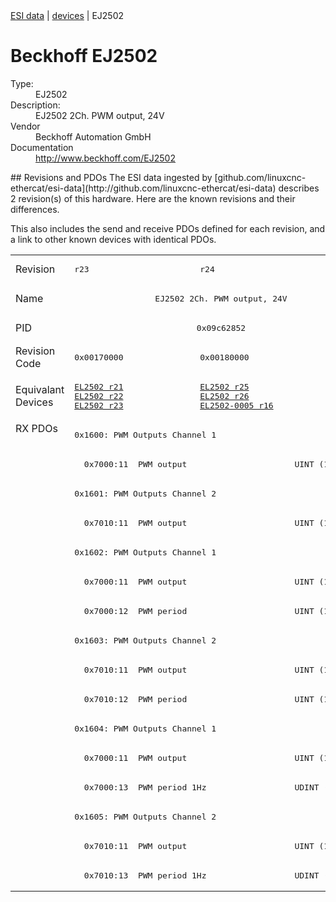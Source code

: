 <div class="nav"><a href="/esi-data">ESI data</a> | <a href="/esi-data/devices">devices</a> | EJ2502</div>

#  Beckhoff EJ2502

<dl>
  <dt>Type:</dt><dd>EJ2502</dd>
  <dt>Description:</dt><dd>EJ2502 2Ch. PWM output, 24V</dd>
  <dt>Vendor</dt><dd>Beckhoff Automation GmbH</dd>
  <dt>Documentation</dt><dd><a href="http://www.beckhoff.com/EJ2502">http://www.beckhoff.com/EJ2502</a></dd>
</dl>
## Revisions and PDOs
The ESI data ingested by [github.com/linuxcnc-ethercat/esi-data](http://github.com/linuxcnc-ethercat/esi-data) describes 2 revision(s) of this hardware.  Here are the known revisions and their differences.

This also includes the send and receive PDOs defined for each revision, and a link to other known devices with identical PDOs.

<table>
<tr >
<td class="first">Revision</td>
<td ><pre>r23</pre></td>
<td ><pre>r24</pre></td>
</tr>
<tr >
<td class="first">Name</td>
<td  colspan=2 align="center"><pre>EJ2502 2Ch. PWM output, 24V</pre></td>
</tr>
<tr >
<td class="first">PID</td>
<td  colspan=2 align="center"><pre>0x09c62852</pre></td>
</tr>
<tr >
<td class="first">Revision Code</td>
<td ><pre>0x00170000</pre></td>
<td ><pre>0x00180000</pre></td>
</tr>
<tr >
<td class="first">Equivalant Devices</td>
<td ><pre><a href="EL2502">EL2502 r21</a><br/><a href="EL2502">EL2502 r22</a><br/><a href="EL2502">EL2502 r23</a></pre></td>
<td ><pre><a href="EL2502">EL2502 r25</a><br/><a href="EL2502">EL2502 r26</a><br/><a href="EL2502-0005">EL2502-0005 r16</a></pre></td>
</tr>
<tr class="rxpdo pdosection">
<td class="first" rowspan=16 valign=top>RX PDOs</td>
<td colspan=2 align="left"><pre>0x1600: PWM Outputs Channel 1</pre></td>
<td></td>
</tr>
<tr class="rxpdo">
<td  colspan=2 align="left"><pre>  0x7000:11  PWM output                      UINT (16 bits)</pre></td>
</tr>
<tr class="rxpdo pdosection">
<td  colspan=2 align="left"><pre>0x1601: PWM Outputs Channel 2</pre></td>
</tr>
<tr class="rxpdo">
<td  colspan=2 align="left"><pre>  0x7010:11  PWM output                      UINT (16 bits)</pre></td>
</tr>
<tr class="rxpdo pdosection">
<td  colspan=2 align="left"><pre>0x1602: PWM Outputs Channel 1</pre></td>
</tr>
<tr class="rxpdo">
<td  colspan=2 align="left"><pre>  0x7000:11  PWM output                      UINT (16 bits)</pre></td>
</tr>
<tr class="rxpdo">
<td  colspan=2 align="left"><pre>  0x7000:12  PWM period                      UINT (16 bits)</pre></td>
</tr>
<tr class="rxpdo pdosection">
<td  colspan=2 align="left"><pre>0x1603: PWM Outputs Channel 2</pre></td>
</tr>
<tr class="rxpdo">
<td  colspan=2 align="left"><pre>  0x7010:11  PWM output                      UINT (16 bits)</pre></td>
</tr>
<tr class="rxpdo">
<td  colspan=2 align="left"><pre>  0x7010:12  PWM period                      UINT (16 bits)</pre></td>
</tr>
<tr class="rxpdo pdosection">
<td  colspan=2 align="left"><pre>0x1604: PWM Outputs Channel 1</pre></td>
</tr>
<tr class="rxpdo">
<td  colspan=2 align="left"><pre>  0x7000:11  PWM output                      UINT (16 bits)</pre></td>
</tr>
<tr class="rxpdo">
<td  colspan=2 align="left"><pre>  0x7000:13  PWM period 1Hz                  UDINT (32 bits)</pre></td>
</tr>
<tr class="rxpdo pdosection">
<td  colspan=2 align="left"><pre>0x1605: PWM Outputs Channel 2</pre></td>
</tr>
<tr class="rxpdo">
<td  colspan=2 align="left"><pre>  0x7010:11  PWM output                      UINT (16 bits)</pre></td>
</tr>
<tr class="rxpdo">
<td  colspan=2 align="left"><pre>  0x7010:13  PWM period 1Hz                  UDINT (32 bits)</pre></td>
</tr>
</table>

